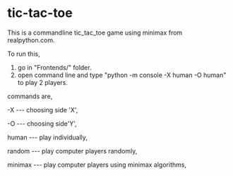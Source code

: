 # tic-tac-toe

This is a commandline tic_tac_toe game using minimax from realpython.com.
 
To run this,
1. go in "Frontends/" folder.
2. open command line and type "python -m console -X human -O human" to play 2 players.

commands are,

-X --- choosing side 'X',

-O --- choosing side'Y',

human --- play individually,

random --- play computer players randomly,

minimax --- play computer players using minimax algorithms,
